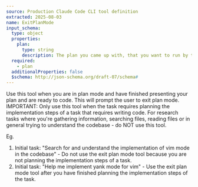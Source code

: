 ```yaml
---
source: Production Claude Code CLI tool definition
extracted: 2025-08-03
name: ExitPlanMode
input_schema:
  type: object
  properties:
    plan:
      type: string
      description: The plan you came up with, that you want to run by the user for approval. Supports markdown. The plan should be pretty concise.
  required:
    - plan
  additionalProperties: false
  $schema: http://json-schema.org/draft-07/schema#
---
```


Use this tool when you are in plan mode and have finished presenting your plan and are ready to code. This will prompt the user to exit plan mode.
IMPORTANT: Only use this tool when the task requires planning the implementation steps of a task that requires writing code. For research tasks where you're gathering information, searching files, reading files or in general trying to understand the codebase - do NOT use this tool.

Eg.
1. Initial task: "Search for and understand the implementation of vim mode in the codebase" - Do not use the exit plan mode tool because you are not planning the implementation steps of a task.
2. Initial task: "Help me implement yank mode for vim" - Use the exit plan mode tool after you have finished planning the implementation steps of the task.
